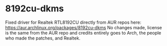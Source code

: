# 8192cu-dkms
Fixed driver for Realtek RTL8192CU directly from AUR repos here: https://aur.archlinux.org/packages/8192cu-dkms
No changes made, license is the same from the AUR repo and credits entirely goes to Arch, the people who made the patches, and Realtek.
